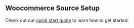 ## Woocommerce Source Setup

Check out our [quick start guide](https://docs.buildable.dev/) to learn how to get started.